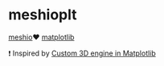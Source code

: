 # meshioplt
[meshio](https://github.com/nschloe/meshio):heart: [matplotlib](https://github.com/matplotlib/matplotlib)

:exclamation: Inspired by [Custom 3D engine in Matplotlib](https://matplotlib.org/matplotblog/posts/custom-3d-engine/)

